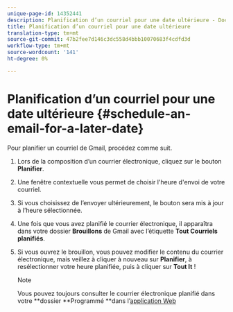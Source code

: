 ```yaml
---
unique-page-id: 14352441
description: Planification d’un courriel pour une date ultérieure - Documents marketing - Documentation du produit
title: Planification d’un courriel pour une date ultérieure
translation-type: tm+mt
source-git-commit: 47b2fee7d146c3dc558d4bbb10070683f4cdfd3d
workflow-type: tm+mt
source-wordcount: '141'
ht-degree: 0%

---
```



# Planification d’un courriel pour une date ultérieure {#schedule-an-email-for-a-later-date}

Pour planifier un courriel de Gmail, procédez comme suit.

1. Lors de la composition d’un courrier électronique, cliquez sur le bouton **Planifier**.
1. Une fenêtre contextuelle vous permet de choisir l&#39;heure d&#39;envoi de votre courriel.
1. Si vous choisissez de l’envoyer ultérieurement, le bouton sera mis à jour à l’heure sélectionnée.
1. Une fois que vous avez planifié le courrier électronique, il apparaîtra dans votre dossier **Brouillons** de Gmail avec l’étiquette **Tout Courriels planifiés**.
1. Si vous ouvrez le brouillon, vous pouvez modifier le contenu du courrier électronique, mais veillez à cliquer à nouveau sur **Planifier**, à resélectionner votre heure planifiée, puis à cliquer sur **Tout It** !

   >[!NOTE]
   >
   >Vous pouvez toujours consulter le courrier électronique planifié dans votre **dossier **Programmé **dans l’[application Web ](http://toutapp.com/login)

